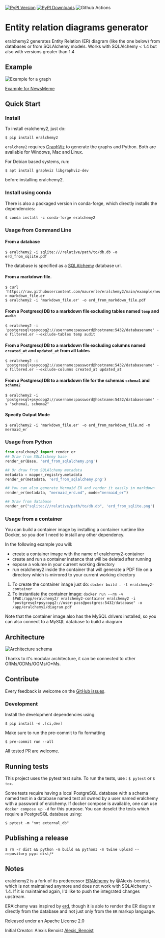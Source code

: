 
[![PyPI Version](https://img.shields.io/pypi/v/eralchemy2.svg)](
https://pypi.org/project/eralchemy2/)
[![PyPI Downloads](https://img.shields.io/pypi/dm/eralchemy2.svg)](
https://pypi.org/project/eralchemy2/)
![Github Actions](https://github.com/maurerle/eralchemy2/actions/workflows/python-app.yml/badge.svg)


# Entity relation diagrams generator

eralchemy2 generates Entity Relation (ER) diagram (like the one below) from databases or from SQLAlchemy models.
Works with SQLAlchemy < 1.4 but also with versions greater than 1.4

## Example

![Example for a graph](https://raw.githubusercontent.com/maurerle/eralchemy2/main/newsmeme.svg?raw=true "Example for NewsMeme")

[Example for NewsMeme](https://bitbucket.org/danjac/newsmeme)

## Quick Start

### Install
To install eralchemy2, just do:

    $ pip install eralchemy2

`eralchemy2` requires [GraphViz](http://www.graphviz.org/download) to generate the graphs and Python. Both are available for Windows, Mac and Linux.

For Debian based systems, run:

    $ apt install graphviz libgraphviz-dev

before installing eralchemy2.

### Install using conda

There is also a packaged version in conda-forge, which directly installs the dependencies:

    $ conda install -c conda-forge eralchemy2

### Usage from Command Line

#### From a database

    $ eralchemy2 -i sqlite:///relative/path/to/db.db -o erd_from_sqlite.pdf

The database is specified as a [SQLAlchemy](https://docs.sqlalchemy.org/en/20/core/engines.html#database-urls)
database url.

#### From a markdown file.

    $ curl 'https://raw.githubusercontent.com/maurerle/eralchemy2/main/example/newsmeme.er' > markdown_file.er
    $ eralchemy2 -i 'markdown_file.er' -o erd_from_markdown_file.pdf

#### From a Postgresql DB to a markdown file excluding tables named `temp` and `audit`

    $ eralchemy2 -i 'postgresql+psycopg2://username:password@hostname:5432/databasename' -o filtered.er --exclude-tables temp audit

#### From a Postgresql DB to a markdown file excluding columns named `created_at` and `updated_at` from all tables

    $ eralchemy2 -i 'postgresql+psycopg2://username:password@hostname:5432/databasename' -o filtered.er --exclude-columns created_at updated_at

#### From a Postgresql DB to a markdown file for the schemas `schema1` and `schema2`

    $ eralchemy2 -i 'postgresql+psycopg2://username:password@hostname:5432/databasename' -s "schema1, schema2"

#### Specify Output Mode

    $ eralchemy2 -i 'markdown_file.er' -o erd_from_markdown_file.md -m mermaid_er

### Usage from Python

```python
from eralchemy2 import render_er
## Draw from SQLAlchemy base
render_er(Base, 'erd_from_sqlalchemy.png')

## Or draw from SQLAlchemy metadata
metadata = mapper_registry.metadata
render_er(metadata, 'erd_from_sqlalchemy.png')

## You can also generate Mermaid ER and render it easily in markdown
render_er(metadata, "mermaid_erd.md", mode="mermaid_er")

## Draw from database
render_er("sqlite:///relative/path/to/db.db", 'erd_from_sqlite.png')
```

### Usage from a container

You can build a container image by installing a container runtime like Docker, so you don´t need to install any other dependency.

In the following example you will:
- create a container image with the name of eralchemy2-container
- create and run a container instance that will be deleted after running
- expose a volume in your current working directory
- run eralchemy2 inside the container that will generate a PDF file on a directory which is mirrored to your current working directory

1) To create the container image just do: `docker build . -t eralchemy2-container`
2) To instantiate the container image: `docker run --rm -v $PWD:/app/eralchemy2/ eralchemy2-container eralchemy2 -i "postgresql+psycopg2://user:pass@postgres:5432/database" -o /app/eralchemy2/diagram.pdf`

Note that the container image also has the MySQL drivers installed, so you can also connect to a MySQL database to build a diagram

## Architecture
![Architecture schema](https://raw.githubusercontent.com/maurerle/eralchemy2/main/eralchemy_architecture.png?raw=true "Architecture schema")

Thanks to it's modular architecture, it can be connected to other ORMs/ODMs/OGMs/O*Ms.

## Contribute

Every feedback is welcome on the [GitHub issues](https://github.com/maurerle/eralchemy2/issues).

### Development

Install the development dependencies using

    $ pip install -e .[ci,dev]

Make sure to run the pre-commit to fix formatting

    $ pre-commit run --all

All tested PR are welcome.

## Running tests

This project uses the pytest test suite.
To run the tests, use : `$ pytest` or `$ tox`.

Some tests require having a local PostgreSQL database with a schema named test in a database
named test all owned by a user named eralchemy with a password of eralchemy.
If docker compose is available, one can use `docker compose up -d` for this purpose.
You can deselct the tests which require a PostgreSQL database using:

    $ pytest -m "not external_db"

## Publishing a release

    $ rm -r dist && python -m build && python3 -m twine upload --repository pypi dist/*

## Notes

eralchemy2 is a fork of its predecessor [ERAlchemy](https://github.com/Alexis-benoist/eralchemy) by @Alexis-benoist, which is not maintained anymore and does not work with SQLAlchemy > 1.4.
If it is maintained again, I'd like to push the integrated changes upstream.

ERAlchemy was inspired by [erd](https://github.com/BurntSushi/erd), though it is able to render the ER diagram directly
from the database and not just only from the `ER` markup language.

Released under an Apache License 2.0

Initial Creator: Alexis Benoist [Alexis_Benoist](https://github.com/Alexis-benoist)
